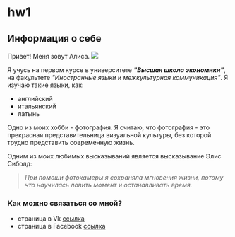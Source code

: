 # hw1
## **Информация о себе**
Привет! Меня зовут Алиса.
![](https://web.telegram.org/#/im?p=s1278357449_13949254506281750854)

Я учусь на первом курсе в университете **_"Высшая школа экономики"_**, на факультете *"Иностранные языки и межкультурная коммуникация"*. Я изучаю такие языки, как:
* английский
* итальянский
* латынь

Одно из моих хобби - фотография. Я считаю, что фотография - это прекрасная представительница визуальной культуры, без которой трудно представить современную жизнь.

Одним из моих любимых высказываний является высказывание Элис Сиболд:
> _При помощи фотокамеры я сохраняла мгновения жизни, потому что научилась ловить момент и останавливать время._

### Как можно связаться со мной?
- страница в Vk [ссылка](https://vk.com/alice_kozachun18) 
- страница в Facebook [ссылка](https://www.facebook.com/profile.php?id=100004483804950)
